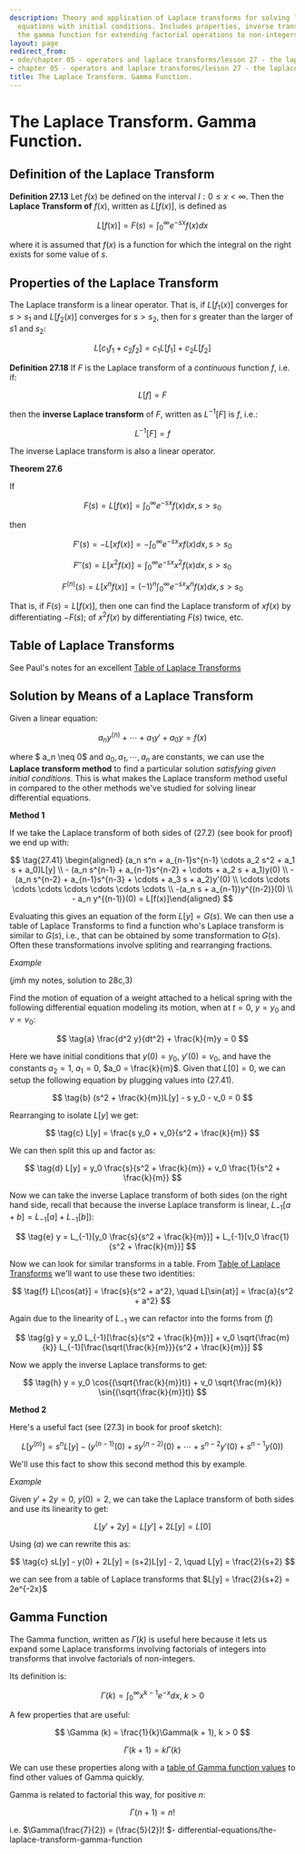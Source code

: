 ```yaml
---
description: Theory and application of Laplace transforms for solving linear differential
  equations with initial conditions. Includes properties, inverse transforms, and
  the gamma function for extending factorial operations to non-integers.
layout: page
redirect_from:
- ode/chapter 05 - operators and laplace transforms/lesson 27 - the laplace transform and gamma function
- chapter 05 - operators and laplace transforms/lesson 27 - the laplace transform and gamma function.html
title: The Laplace Transform. Gamma Function.
---
```


# The Laplace Transform. Gamma Function.

## Definition of the Laplace Transform

**Definition 27.13** Let $f(x)$ be defined on the interval $I: 0 \leq x \lt \infty$. Then the **Laplace Transform of** $f(x)$, written as $L[f(x)]$, is defined as

$$ \tag{27.14} L[f(x)] = F(s) = \int_0^{\infty} e^{-sx}f(x)dx $$

where it is assumed that $f(x)$ is a function for which the integral on the right exists for some value of $s$.

## Properties of the Laplace Transform

The Laplace transform is a linear operator. That is, if $L[f_1 (x)]$ converges for $s > s_1$ and $L[f_2 (x)]$ converges for $s > s_2$, then for $s$ greater than the larger of $s1$ and $s_2$:

$$ \tag{27.17} L[c_1 f_1 + c_2 f_2] = c_1 L[f_1] + c_2 L[f_2] $$

**Definition 27.18** If $F$ is the Laplace transform of a *continuous* function $f$, i.e. if:

$$ L[f] = F $$

then the **inverse Laplace transform** of $F$, written as $L^{-1}[F]$ is $f$, i.e.:

$$ L^{-1}[F] = f $$

The inverse Laplace transform is also a linear operator.

**Theorem 27.6**

If

$$ \tag{27.61} F(s) = L[f(x)] = \int_0^{\infty} e^{-sx}f(x)dx, s > s_0 $$

then

$$ \tag{27.62} F'(s) = -L[xf(x)] = - \int_0^{\infty} e^{-sx}xf(x)dx, s > s_0 $$

$$  F''(s) = L[x^2 f(x)] = \int_0^{\infty} e^{-sx}x^2 f(x)dx, s > s_0 $$

$$ F^{(n)}(s) = L[x^n f(x)] = (-1)^n \int_0^{\infty} e^{-sx}x^n f(x)dx, s > s_0 $$


That is, if $F(s) = L[f(x)]$, then one can find the Laplace transform of $xf(x)$ by differentiating $-F(s);$ of $x^2 f(x)$ by differentiating $F(s)$ twice, etc.



## Table of Laplace Transforms

See Paul's notes for an excellent [Table of Laplace Transforms](https://tutorial.math.lamar.edu/classes/de/laplace_table.aspx)


## Solution by Means of a Laplace Transform


Given a linear equation:

$$ \tag{27.2} a_n y^{(n)} + \cdots + a_1 y' + a_0y = f(x)$$

where $ a_n \neq 0$ and $a_0, a_1, \cdots, a_n$ are constants, we can use the **Laplace transform method** to find a particular solution *satisfying given initial conditions*. This is what makes the Laplace transform method useful in compared to the other methods we've studied for solving linear differential equations.


**Method 1**

If we take the Laplace transform of both sides of $(27.2)$ (see book for proof) we end up with:

$$ \tag{27.41} \begin{aligned} (a_n s^n + a_{n-1}s^{n-1} \cdots a_2 s^2 + a_1 s + a_0)L[y] \\ - (a_n s^{n-1} + a_{n-1}s^{n-2} + \cdots + a_2 s + a_1)y(0) \\ - (a_n s^{n-2} + a_{n-1}s^{n-3} + \cdots + a_3 s + a_2)y'(0) \\ \cdots \cdots \cdots \cdots \cdots \cdots \cdots \cdots \\ -(a_n s + a_{n-1})y^{(n-2)}(0) \\ - a_n y^{(n-1)}(0)  = L[f(x)]\end{aligned} $$

Evaluating this gives an equation of the form $L[y] = G(s)$. We can then use a table of Laplace Transforms to find a function who's Laplace transform is similar to $G(s)$, i.e., that can be obtained by some transformation to $G(s)$. Often these transformations involve spliting and rearranging fractions.

*Example*

(*jmh* my notes, solution to 28c,3)

Find the motion of equation of a weight attached to a helical spring with the following differential equation modeling its motion, when at $t = 0$, $y = y_0$ and $v = v_0$:

$$ \tag{a} \frac{d^2 y}{dt^2} + \frac{k}{m}y = 0 $$

Here we have initial conditions that $y(0) = y_0$, $y'(0) = v_0$, and have the constants $a_2 = 1$, $a_1 = 0$, $a_0 = \frac{k}{m}$. Given that $L[0] = 0$, we can setup the following equation by plugging values into $(27.41)$.

$$ \tag{b} (s^2 + \frac{k}{m})L[y] - s y_0 - v_0 = 0 $$

Rearranging to isolate $L[y]$ we get:

$$ \tag{c} L[y] = \frac{s y_0 + v_0}{s^2 + \frac{k}{m}} $$

We can then split this up and factor as:

$$ \tag{d} L[y] = y_0 \frac{s}{s^2 + \frac{k}{m}} + v_0 \frac{1}{s^2 + \frac{k}{m}} $$

Now we can take the inverse Laplace transform of both sides (on the right hand side, recall that because the inverse Laplace transform is linear, $L_{-1}[a + b] = L_{-1}[a] + L_{-1}[b]$):

$$ \tag{e} y = L_{-1}[y_0 \frac{s}{s^2 + \frac{k}{m}}] + L_{-1}[v_0 \frac{1}{s^2 + \frac{k}{m}}] $$

Now we can look for similar transforms in a table. From [Table of Laplace Transforms](https://tutorial.math.lamar.edu/classes/de/laplace_table.aspx) we'll want to use these two identities:

$$ \tag{f} L[\cos{at}] = \frac{s}{s^2 + a^2}, \quad  L[\sin{at}] = \frac{a}{s^2 + a^2} $$

Again due to the linearity of $L_{-1}$ we can refactor into the forms from $(f)$

$$ \tag{g} y = y_0 L_{-1}[\frac{s}{s^2 + \frac{k}{m}}] + v_0 \sqrt{\frac{m}{k}} L_{-1}[\frac{\sqrt{\frac{k}{m}}}{s^2 + \frac{k}{m}}] $$

Now we apply the inverse Laplace transforms to get:

$$ \tag{h} y = y_0 \cos{(\sqrt{\frac{k}{m}}t)} + v_0 \sqrt{\frac{m}{k}} \sin{(\sqrt{\frac{k}{m}}t)} $$

**Method 2**

Here's a useful fact (see $(27.3)$ in book for proof sketch):

$$ \tag{a} L[y^{(n)}] = s^n L[y] - (y^{(n-1)}(0) + sy^{(n-2)}(0) + \cdots + s^{n-2}y'(0) + s^{n-1} y(0)) $$

We'll use this fact to show this second method this by example.

*Example*

Given $y' + 2y = 0, ~y(0) = 2$, we can take the Laplace transform of both sides and use its linearity to get:

$$ \tag{b} L[y' + 2y] = L[y'] + 2L[y] = L[0] $$

Using $(a)$ we can rewrite this as:

$$ \tag{c} sL[y] - y(0) + 2L[y] = (s+2)L[y] - 2, \quad L[y] = \frac{2}{s+2} $$

we can see from a table of Laplace transforms that $L[y] = \frac{2}{s+2} = 2e^{-2x}$

## Gamma Function

The Gamma function, written as $\Gamma (k)$ is useful here because it lets us expand some Laplace transforms involving factorials of integers into transforms that involve factorials of non-integers.

Its definition is:

$$ \Gamma (k) = \int_0^{\infty} x^{k-1} e^{-x} dx,~k > 0 $$

A few properties that are useful:

$$ \Gamma (k) = \frac{1}{k}\Gamma(k + 1), k > 0 $$


$$ \Gamma(k + 1) = k \Gamma(k) $$

We can use these properties along with a [table of Gamma function values](https://en.wikipedia.org/wiki/Particular_values_of_the_gamma_function) to find other values of Gamma quickly.

Gamma is related to factorial this way, for positive $n$:

$$ \Gamma(n + 1) = n! $$

i.e. $\Gamma(\frac{7}{2}) = (\frac{5}{2})! $- differential-equations/the-laplace-transform-gamma-function
